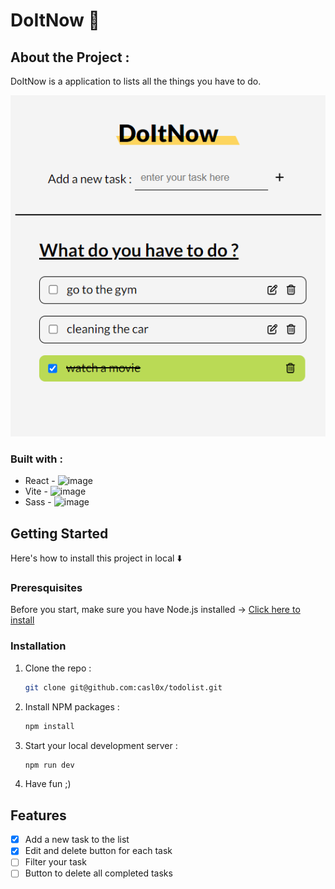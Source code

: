 # DoItNow 📝

## About the Project :
DoItNow is a application to lists all the things you have to do.

![DoItNow Todo App](src/img/preview.png)

### Built with : 
* React - <img src="https://skillicons.dev/icons?i=react" alt="image" style="width:auto;height:20px;">
* Vite - <img src="https://skillicons.dev/icons?i=vite" alt="image" style="width:auto;height:20px;">
* Sass - <img src="https://skillicons.dev/icons?i=sass" alt="image" style="width:auto;height:20px;">

## Getting Started
Here's how to install this project in local ⬇️

### Preresquisites 
Before you start, make sure you have Node.js installed → [Click here to install ](https://nodejs.org/en/download)

### Installation
1. Clone the repo :
    ``` sh
    git clone git@github.com:casl0x/todolist.git
    ```
2. Install NPM packages :
    ```sh
    npm install
    ```
3. Start your local development server :
    ```sh
   npm run dev 
   ```
4. Have fun ;) 

## Features
- [x] Add a new task to the list
- [x] Edit and delete button for each task 
- [ ] Filter your task
- [ ] Button to delete all completed tasks
